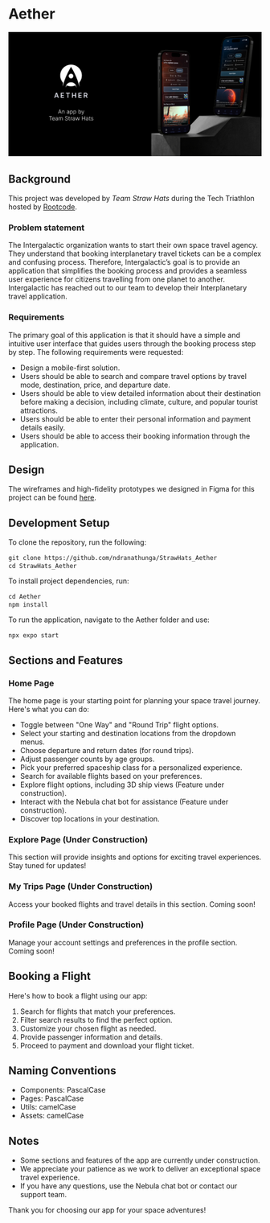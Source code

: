 # Aether

![Aether Banner](img/Banner-md.png)

## Background

This project was developed by _Team Straw Hats_ during the Tech Triathlon hosted by [Rootcode](https://rootcodelabs.com/).

### Problem statement

The Intergalactic organization wants to start their own space travel agency. They understand that booking
interplanetary travel tickets can be a complex and confusing process. Therefore, Intergalactic’s goal is to provide an
application that simplifies the booking process and provides a seamless user experience for citizens travelling from one
planet to another. Intergalactic has reached out to our team to develop their Interplanetary travel application.

### Requirements

The primary goal of this application is that it should have a simple and intuitive user interface that guides users through the booking process step
by step. The following requirements were requested:

- Design a mobile-first solution. 
- Users should be able to search and compare travel options by travel mode, destination, price, and departure date.
- Users should be able to view detailed information about their destination before making a decision, including climate, culture, and popular tourist attractions.
- Users should be able to enter their personal information and payment details easily.
- Users should be able to access their booking information through the application.

## Design

The wireframes and high-fidelity prototypes we designed in Figma for this project can be found [here](https://www.figma.com/file/qHEIX9aWKrSiyBTGJMDe8k/Aether?type=design&node-id=65-762&mode=design&t=3ZcbQRyEpn0WYahN-0).

## Development Setup

To clone the repository, run the following:

    git clone https://github.com/ndranathunga/StrawHats_Aether
    cd StrawHats_Aether

To install project dependencies, run:

    cd Aether
    npm install

To run the application, navigate to the Aether folder and use:

    npx expo start

## Sections and Features

### Home Page

The home page is your starting point for planning your space travel journey. Here's what you can do:

- Toggle between "One Way" and "Round Trip" flight options.
- Select your starting and destination locations from the dropdown menus.
- Choose departure and return dates (for round trips).
- Adjust passenger counts by age groups.
- Pick your preferred spaceship class for a personalized experience.
- Search for available flights based on your preferences.
- Explore flight options, including 3D ship views (Feature under construction).
- Interact with the Nebula chat bot for assistance (Feature under construction).
- Discover top locations in your destination.

### Explore Page (Under Construction)

This section will provide insights and options for exciting travel experiences. Stay tuned for updates!

### My Trips Page (Under Construction)

Access your booked flights and travel details in this section. Coming soon!

### Profile Page (Under Construction)

Manage your account settings and preferences in the profile section. Coming soon!

## Booking a Flight

Here's how to book a flight using our app:

1. Search for flights that match your preferences.
2. Filter search results to find the perfect option.
3. Customize your chosen flight as needed.
4. Provide passenger information and details.
5. Proceed to payment and download your flight ticket.

## Naming Conventions

- Components: PascalCase
- Pages: PascalCase
- Utils: camelCase
- Assets: camelCase

## Notes

- Some sections and features of the app are currently under construction.
- We appreciate your patience as we work to deliver an exceptional space travel experience.
- If you have any questions, use the Nebula chat bot or contact our support team.

Thank you for choosing our app for your space adventures!

